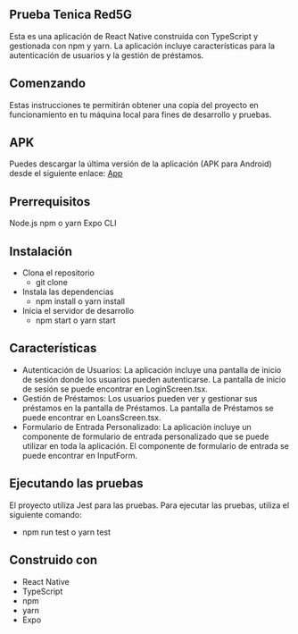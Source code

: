 ## Prueba Tenica Red5G
Esta es una aplicación de React Native construida con TypeScript y gestionada con npm y yarn. La aplicación incluye características para la autenticación de usuarios y la gestión de préstamos.

## Comenzando
Estas instrucciones te permitirán obtener una copia del proyecto en funcionamiento en tu máquina local para fines de desarrollo y pruebas.

## APK
Puedes descargar la última versión de la aplicación (APK para Android) desde el siguiente enlace:
[App]([https://expo.dev//accounts/rafamdev/projects/pruebaRed5G/builds/f8d9c69d-f0bc-4845-8860-91ca0243ae64])

## Prerrequisitos
Node.js
npm o yarn
Expo CLI

## Instalación

* Clona el repositorio
   * git clone <url-del-repositorio>
* Instala las dependencias
  * npm install o yarn install
* Inicia el servidor de desarrollo
   * npm start o yarn start
## Características
* Autenticación de Usuarios: La aplicación incluye una pantalla de inicio de sesión donde los usuarios pueden autenticarse. La pantalla de inicio de sesión se puede encontrar en LoginScreen.tsx.
* Gestión de Préstamos: Los usuarios pueden ver y gestionar sus préstamos en la pantalla de Préstamos. La pantalla de Préstamos se puede encontrar en LoansScreen.tsx.
* Formulario de Entrada Personalizado: La aplicación incluye un componente de formulario de entrada personalizado que se puede utilizar en toda la aplicación. El componente de formulario de entrada se puede encontrar en InputForm.
## Ejecutando las pruebas
El proyecto utiliza Jest para las pruebas. Para ejecutar las pruebas, utiliza el siguiente comando:
* npm run test o yarn test
## Construido con
* React Native
* TypeScript
* npm
* yarn
* Expo
